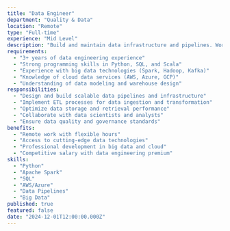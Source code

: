 ```yaml
---
title: "Data Engineer"
department: "Quality & Data"
location: "Remote"
type: "Full-time"
experience: "Mid Level"
description: "Build and maintain data infrastructure and pipelines. Work with big data technologies, cloud platforms, and ETL processes to enable data-driven insights."
requirements:
  - "3+ years of data engineering experience"
  - "Strong programming skills in Python, SQL, and Scala"
  - "Experience with big data technologies (Spark, Hadoop, Kafka)"
  - "Knowledge of cloud data services (AWS, Azure, GCP)"
  - "Understanding of data modeling and warehouse design"
responsibilities:
  - "Design and build scalable data pipelines and infrastructure"
  - "Implement ETL processes for data ingestion and transformation"
  - "Optimize data storage and retrieval performance"
  - "Collaborate with data scientists and analysts"
  - "Ensure data quality and governance standards"
benefits:
  - "Remote work with flexible hours"
  - "Access to cutting-edge data technologies"
  - "Professional development in big data and cloud"
  - "Competitive salary with data engineering premium"
skills:
  - "Python"
  - "Apache Spark"
  - "SQL"
  - "AWS/Azure"
  - "Data Pipelines"
  - "Big Data"
published: true
featured: false
date: "2024-12-01T12:00:00.000Z"
---
```

